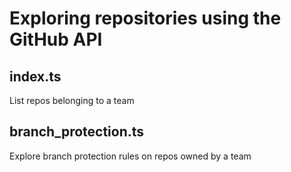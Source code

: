 # Exploring repositories using the GitHub API

## index.ts

List repos belonging to a team

## branch_protection.ts

Explore branch protection rules on repos owned by a team
